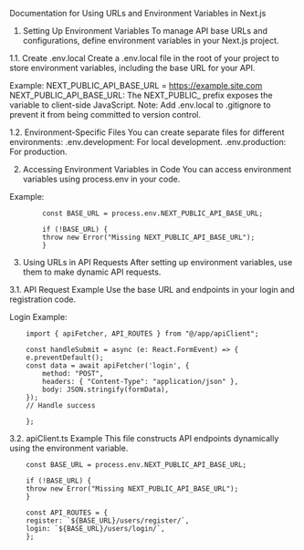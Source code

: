 Documentation for Using URLs and Environment Variables in Next.js
1. Setting Up Environment Variables
To manage API base URLs and configurations, define environment variables in your Next.js project.

1.1. Create .env.local
Create a .env.local file in the root of your project to store environment variables, including the base URL for your API.

Example:
    NEXT_PUBLIC_API_BASE_URL = https://example.site.com
    NEXT_PUBLIC_API_BASE_URL: The NEXT_PUBLIC_ prefix exposes the variable to client-side JavaScript.
Note: Add .env.local to .gitignore to prevent it from being committed to version control.

1.2. Environment-Specific Files
You can create separate files for different environments:
.env.development: For local development.
.env.production: For production.

2. Accessing Environment Variables in Code
You can access environment variables using process.env in your code.

Example:

            const BASE_URL = process.env.NEXT_PUBLIC_API_BASE_URL;

            if (!BASE_URL) {
            throw new Error("Missing NEXT_PUBLIC_API_BASE_URL");
            }
3. Using URLs in API Requests
After setting up environment variables, use them to make dynamic API requests.

3.1. API Request Example
Use the base URL and endpoints in your login and registration code.

Login Example:

        import { apiFetcher, API_ROUTES } from "@/app/apiClient";

        const handleSubmit = async (e: React.FormEvent) => {
        e.preventDefault();
        const data = await apiFetcher('login', {
            method: "POST",
            headers: { "Content-Type": "application/json" },
            body: JSON.stringify(formData),
        });
        // Handle success

        };
3.2. apiClient.ts Example
This file constructs API endpoints dynamically using the environment variable.

        const BASE_URL = process.env.NEXT_PUBLIC_API_BASE_URL;

        if (!BASE_URL) {
        throw new Error("Missing NEXT_PUBLIC_API_BASE_URL");
        }

        const API_ROUTES = {
        register: `${BASE_URL}/users/register/`,
        login: `${BASE_URL}/users/login/`,
        };